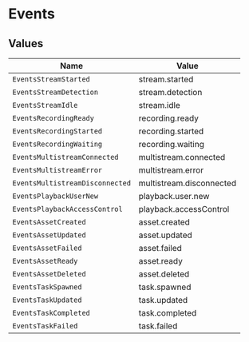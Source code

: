 # Events


## Values

| Name                            | Value                           |
| ------------------------------- | ------------------------------- |
| `EventsStreamStarted`           | stream.started                  |
| `EventsStreamDetection`         | stream.detection                |
| `EventsStreamIdle`              | stream.idle                     |
| `EventsRecordingReady`          | recording.ready                 |
| `EventsRecordingStarted`        | recording.started               |
| `EventsRecordingWaiting`        | recording.waiting               |
| `EventsMultistreamConnected`    | multistream.connected           |
| `EventsMultistreamError`        | multistream.error               |
| `EventsMultistreamDisconnected` | multistream.disconnected        |
| `EventsPlaybackUserNew`         | playback.user.new               |
| `EventsPlaybackAccessControl`   | playback.accessControl          |
| `EventsAssetCreated`            | asset.created                   |
| `EventsAssetUpdated`            | asset.updated                   |
| `EventsAssetFailed`             | asset.failed                    |
| `EventsAssetReady`              | asset.ready                     |
| `EventsAssetDeleted`            | asset.deleted                   |
| `EventsTaskSpawned`             | task.spawned                    |
| `EventsTaskUpdated`             | task.updated                    |
| `EventsTaskCompleted`           | task.completed                  |
| `EventsTaskFailed`              | task.failed                     |